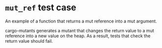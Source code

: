 # `mut_ref` test case

An example of a function that returns a mut reference into a mut argument.

cargo-mutants generates a mutant that changes the return value to a mut reference
into a new value on the heap. As a result, tests that check the return value
should fail.
